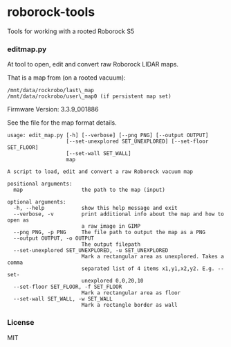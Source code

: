 # roborock-tools
Tools for working with a rooted Roborock S5


### editmap.py

At tool to open, edit and convert raw Roborock LIDAR maps.

That is a map from (on a rooted vacuum):
```
/mnt/data/rockrobo/last\_map
/mnt/data/rockrobo/user\_map0 (if persistent map set)
```

Firmware Version: 3.3.9\_001886

See the file for the map format details.

```
usage: edit_map.py [-h] [--verbose] [--png PNG] [--output OUTPUT]
                   [--set-unexplored SET_UNEXPLORED] [--set-floor SET_FLOOR]
                   [--set-wall SET_WALL]
                   map

A script to load, edit and convert a raw Roborock vacuum map

positional arguments:
  map                   the path to the map (input)

optional arguments:
  -h, --help            show this help message and exit
  --verbose, -v         print additional info about the map and how to open as
                        a raw image in GIMP
  --png PNG, -p PNG     The file path to output the map as a PNG
  --output OUTPUT, -o OUTPUT
                        The output filepath
  --set-unexplored SET_UNEXPLORED, -u SET_UNEXPLORED
                        Mark a rectangular area as unexplored. Takes a comma
                        separated list of 4 items x1,y1,x2,y2. E.g. --set-
                        unexplored 0,0,20,10
  --set-floor SET_FLOOR, -f SET_FLOOR
                        Mark a rectangular area as floor
  --set-wall SET_WALL, -w SET_WALL
                        Mark a rectangle border as wall
```


### License

MIT
